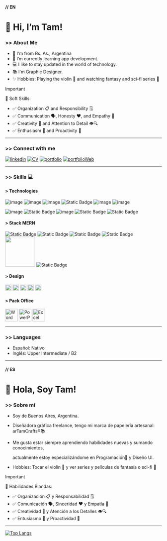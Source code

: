 <h4>// EN </h4>

<h1> 👋 Hi, I’m Tam! </h1>
<h3> >> About Me </h3>

-  📍 I'm from Bs. As., Argentina
- 📲 I’m currently learning app development.
- 💻 I like to stay updated in the world of technology.
- 📚 I'm Graphic Designer.  
- ✨ Hobbies: Playing the violin 🎻 and watching fantasy and sci-fi series 🚀
 
> [!IMPORTANT]
> 🧩 Soft Skills:
- ✅ Organization 📋 and Responsibility 🗓️
- ✅ Communication 🗣️, Honesty ❤️, and Empathy 🤝
- ✅ Creativity 🎨 and Attention to Detail 👁️🔍
- ✅ Enthusiasm 🙌 and Proactivity 💪

-----

<h3> >> Connect with me </h3>

[![linkedin](https://img.shields.io/badge/linkedin-0A66C2?style=for-the-badge&logo=linkedin&logoColor=white)](https://www.linkedin.com/in/tamara-canzobre/) 
[![CV](https://img.shields.io/badge/CV-fff?style=for-the-badge)](https://www.linkedin.com/in/tamara-canzobre/details/featured/1747877382350/single-media-viewer/?type=DOCUMENT&profileId=ACoAAAjG_QsBb2iF8vI0ImWONrBdqhLQ0Vzxgp0)
[![portfolio](https://img.shields.io/badge/Behance-000?style=for-the-badge&logoColor=black)](https://www.behance.net/tamaracanzobre)
[![portfolioWeb](https://img.shields.io/badge/my_portfolio-fff?style=for-the-badge)](https://tamaracanzobre.myportfolio.com/)

-----

<h3> >> Skills 💻</h3>

<h4> > Technologies </h4>

![image](https://github.com/user-attachments/assets/09bb3851-8f1c-44b2-a0f1-330181e7aad1)
![image](https://github.com/user-attachments/assets/e27f4435-1fa4-43b0-93a4-9f2da115d562)
![image](https://github.com/user-attachments/assets/1767df44-aa42-441c-ba84-d0ac373df9ed)
![Static Badge](https://img.shields.io/badge/Sass-%23CC6699?logo=sass&logoColor=white)
![image](https://github.com/user-attachments/assets/86312436-d34d-45ff-bbd7-f801a74c985b)
![image](https://github.com/user-attachments/assets/757bdda8-5bfa-44f8-a673-9515fd49ec53)

![image](https://github.com/user-attachments/assets/a4735e28-43b3-4e29-9330-7ee1166efd8c)
![Static Badge](https://img.shields.io/badge/Git-%23181717?logo=git&logoColor=white)
![image](https://github.com/user-attachments/assets/e8be5317-335b-42f1-a439-aeea4ae937f1)
![Static Badge](https://img.shields.io/badge/NPM-%23CB3837?logo=npm&logoColor=white)
![Static Badge](https://img.shields.io/badge/Yarn-%232C8EBB?logo=yarn&logoColor=white)

<h4> > Stack MERN </h4>
 
![Static Badge](https://img.shields.io/badge/Mongo-%2347A248?logo=mongodb&logoColor=white)
![Static Badge](https://img.shields.io/badge/Mongoose-%2347A248?logo=mongoosedotws&logoColor=white)
![Static Badge](https://img.shields.io/badge/Express-%2347A248?logo=express&logoColor=white)
![Static Badge](https://img.shields.io/badge/React-%2361DAFB?logo=react&logoColor=white)
<img src="https://img.shields.io/badge/ReactNative-61DAFB?logo=React&logoColor=black&style=flat" width="96" />
![Static Badge](https://img.shields.io/badge/Node.js-%235FA04E?logo=nodedotjs&logoColor=white)


<h4> > Design </h4>

<img height="20" src="https://ziadoua.github.io/m3-Markdown-Badges/badges/Illustrator/illustrator2.svg"> <img height="20" src="https://ziadoua.github.io/m3-Markdown-Badges/badges/Photoshop/photoshop1.svg"> 
<img height="20" src="https://ziadoua.github.io/m3-Markdown-Badges/badges/InDesign/indesign1.svg"> <img height="20" src="https://ziadoua.github.io/m3-Markdown-Badges/badges/AfterEffects/aftereffects1.svg"> 
<img height="20" src="https://ziadoua.github.io/m3-Markdown-Badges/badges/Figma/figma3.svg">


<h4> > Pack Office </h4>


<a href="https://www.figma.com/" target="_blank" rel="noreferrer"><img src="https://img.icons8.com/?size=100&id=pGHcje298xSl&format=png&color=000000" alt="Word" width="40"/></a>
<a href="https://www.figma.com/" target="_blank" rel="noreferrer"><img src="https://img.icons8.com/?size=100&id=ifP93G7BXUhU&format=png&color=000000" alt="PowerPoint" width="40"/></a>
<a href="https://www.figma.com/" target="_blank" rel="noreferrer"><img src="https://img.icons8.com/?size=100&id=UECmBSgBOvPT&format=png&color=000000" alt="Excel" width="40"/></a>

-----

<h3> >> Languages </h3>

- Español: Nativo
- Inglés: Upper Intermediate / B2

-----

<h4>// ES </h4>

<h1> 👋 Hola, Soy Tam! </h1>
<h3> >> Sobre mí </h3>

- Soy de Buenos Aires, Argentina.
- Diseñadora gráfica freelance, tengo mi marca de papelería artesanal: arTamCrafts®📚
- Me gusta estar siempre aprendiendo habilidades nuevas y sumando conocimientos,
  
  actualmente estoy especializándome en Programación📲 y Diseño UI.
- Hobbies: Tocar el violín 🎻 y ver series y películas de fantasía o sci-fi 🚀

> [!IMPORTANT]
> 🧩 Habilidades Blandas:
- ✅ Organización 📋 y Responsabilidad 🗓️
- ✅ Comunicación 🗣️, Sinceridad ❤️ y Empatía 🤝
- ✅ Creatividad 🎨 y Atención a los Detalles 👁️🔍
- ✅ Entusiasmo 🙌 y Proactividad 💪

-----

[![Top Langs](https://github-readme-stats.vercel.app/api/top-langs/?username=Tam-S-C&layout=compact&langs_count=4)](https://github.com/anuraghazra/github-readme-stats)

